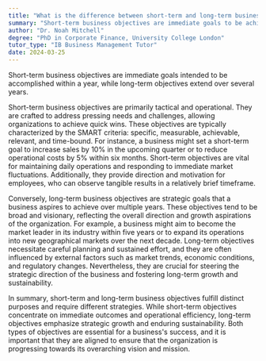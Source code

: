 ```yaml
---
title: "What is the difference between short-term and long-term business objectives?"
summary: "Short-term business objectives are immediate goals to be achieved within a year, while long-term objectives span over several years."
author: "Dr. Noah Mitchell"
degree: "PhD in Corporate Finance, University College London"
tutor_type: "IB Business Management Tutor"
date: 2024-03-25
---
```


Short-term business objectives are immediate goals intended to be accomplished within a year, while long-term objectives extend over several years.

Short-term business objectives are primarily tactical and operational. They are crafted to address pressing needs and challenges, allowing organizations to achieve quick wins. These objectives are typically characterized by the SMART criteria: specific, measurable, achievable, relevant, and time-bound. For instance, a business might set a short-term goal to increase sales by $10\%$ in the upcoming quarter or to reduce operational costs by $5\%$ within six months. Short-term objectives are vital for maintaining daily operations and responding to immediate market fluctuations. Additionally, they provide direction and motivation for employees, who can observe tangible results in a relatively brief timeframe.

Conversely, long-term business objectives are strategic goals that a business aspires to achieve over multiple years. These objectives tend to be broad and visionary, reflecting the overall direction and growth aspirations of the organization. For example, a business might aim to become the market leader in its industry within five years or to expand its operations into new geographical markets over the next decade. Long-term objectives necessitate careful planning and sustained effort, and they are often influenced by external factors such as market trends, economic conditions, and regulatory changes. Nevertheless, they are crucial for steering the strategic direction of the business and fostering long-term growth and sustainability.

In summary, short-term and long-term business objectives fulfill distinct purposes and require different strategies. While short-term objectives concentrate on immediate outcomes and operational efficiency, long-term objectives emphasize strategic growth and enduring sustainability. Both types of objectives are essential for a business's success, and it is important that they are aligned to ensure that the organization is progressing towards its overarching vision and mission.
    